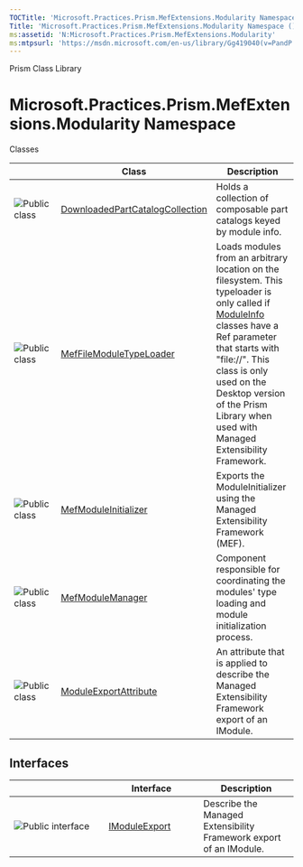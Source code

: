```yaml
---
TOCTitle: 'Microsoft.Practices.Prism.MefExtensions.Modularity Namespace'
Title: 'Microsoft.Practices.Prism.MefExtensions.Modularity Namespace ()'
ms:assetid: 'N:Microsoft.Practices.Prism.MefExtensions.Modularity'
ms:mtpsurl: 'https://msdn.microsoft.com/en-us/library/Gg419040(v=PandP.50)'
---
```


Prism Class Library

# Microsoft.Practices.Prism.MefExtensions.Modularity Namespace

Classes

<span id="classToggle"></span>
<table>
<colgroup>
<col width="33%" />
<col width="33%" />
<col width="33%" />
</colgroup>
<thead>
<tr class="header">
<th> </th>
<th>Class</th>
<th>Description</th>
</tr>
</thead>
<tbody>
<tr class="odd">
<td><img src="https://msdn.microsoft.com/en-us/Gg419040.pubclass(en-us,PandP.50).gif" title="Public class" /></td>
<td><a href="https://msdn.microsoft.com/en-us/library/microsoft.practices.prism.mefextensions.modularity.downloadedpartcatalogcollection(v=pandp.50)">DownloadedPartCatalogCollection</a></td>
<td><div class="summary">
Holds a collection of composable part catalogs keyed by module info.
</div></td>
</tr>
<tr class="even">
<td><img src="https://msdn.microsoft.com/en-us/Gg419040.pubclass(en-us,PandP.50).gif" title="Public class" /></td>
<td><a href="https://msdn.microsoft.com/en-us/library/microsoft.practices.prism.mefextensions.modularity.meffilemoduletypeloader(v=pandp.50)">MefFileModuleTypeLoader</a></td>
<td><div class="summary">
Loads modules from an arbitrary location on the filesystem. This typeloader is only called if <a href="https://msdn.microsoft.com/en-us/library/microsoft.practices.prism.mefextensions.modularity.mefmoduleinitializer(v=pandp.50)">ModuleInfo</a> classes have a Ref parameter that starts with &quot;file://&quot;. This class is only used on the Desktop version of the Prism Library when used with Managed Extensibility Framework.
</div></td>
</tr>
<tr class="odd">
<td><img src="https://msdn.microsoft.com/en-us/Gg419040.pubclass(en-us,PandP.50).gif" title="Public class" /></td>
<td><a href="https://msdn.microsoft.com/en-us/library/microsoft.practices.prism.mefextensions.modularity.mefmoduleinitializer(v=pandp.50)">MefModuleInitializer</a></td>
<td><div class="summary">
Exports the ModuleInitializer using the Managed Extensibility Framework (MEF).
</div></td>
</tr>
<tr class="even">
<td><img src="https://msdn.microsoft.com/en-us/Gg419040.pubclass(en-us,PandP.50).gif" title="Public class" /></td>
<td><a href="https://msdn.microsoft.com/en-us/library/microsoft.practices.prism.mefextensions.modularity.mefmodulemanager(v=pandp.50)">MefModuleManager</a></td>
<td><div class="summary">
Component responsible for coordinating the modules' type loading and module initialization process.
</div></td>
</tr>
<tr class="odd">
<td><img src="https://msdn.microsoft.com/en-us/Gg419040.pubclass(en-us,PandP.50).gif" title="Public class" /></td>
<td><a href="https://msdn.microsoft.com/en-us/library/microsoft.practices.prism.mefextensions.modularity.moduleexportattribute(v=pandp.50)">ModuleExportAttribute</a></td>
<td><div class="summary">
An attribute that is applied to describe the Managed Extensibility Framework export of an IModule.
</div></td>
</tr>
</tbody>
</table>

Interfaces
----------

<span id="interfaceToggle"></span>
<table>
<colgroup>
<col width="33%" />
<col width="33%" />
<col width="33%" />
</colgroup>
<thead>
<tr class="header">
<th> </th>
<th>Interface</th>
<th>Description</th>
</tr>
</thead>
<tbody>
<tr class="odd">
<td><img src="https://msdn.microsoft.com/en-us/Gg419040.pubinterface(en-us,PandP.50).gif" title="Public interface" /></td>
<td><a href="https://msdn.microsoft.com/en-us/library/microsoft.practices.prism.mefextensions.modularity.imoduleexport(v=pandp.50)">IModuleExport</a></td>
<td><div class="summary">
Describe the Managed Extensibility Framework export of an IModule.
</div></td>
</tr>
</tbody>
</table>
